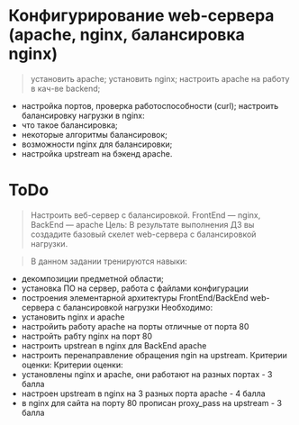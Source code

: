 #  Конфигурирование web-сервера (apache, nginx, балансировка nginx)

>установить apache;
установить nginx;
настроить apache на работу в кач-ве backend;
* настройка портов, проверка работоспособности (curl);
настроить балансировку нагрузки в nginx:
* что такое балансировка;
* некоторые алгоритмы балансировок;
* возможности nginx для балансировки;
* настройка upstream на бэкенд apache.

# ToDo

> Настроить веб-сервер с балансировкой. FrontEnd — nginx, BackEnd — apache
Цель: В результате выполнения ДЗ вы создадите базовый скелет web-сервера с балансировкой нагрузки.

> В данном задании тренируются навыки:
- декомпозиции предметной области;
- установка ПО на сервер, работа с файлами конфигурации
- построения элементарной архитектуры FrontEnd/BackEnd web-сервера с балансировкой нагрузки
Необходимо:
- установить nginx и apache
- настройить работу apache на порты отличные от порта 80
- настройть рабту nginx на порт 80
- настроить upstrean в nginx для BackEnd apache
- настроить перенаправление обращения ngin на upstream.
Критерии оценки: Критерии оценки:
- установлены nginx и apache, они работают на разных портах - 3 балла
- настроен upstream в nginx на 3 разных порта apache - 4 балла
- в nginx для сайта на порту 80 прописан proxy_pass на upstream - 3 балла
